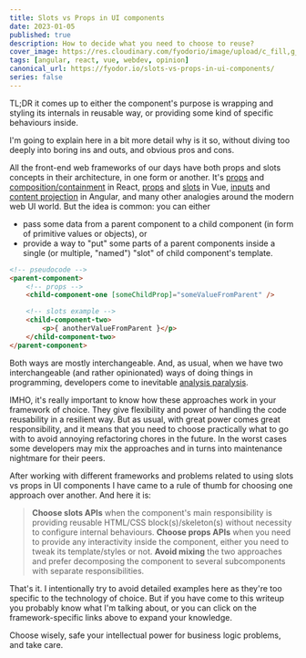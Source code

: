 ```yaml
---
title: Slots vs Props in UI components
date: 2023-01-05
published: true
description: How to decide what you need to choose to reuse?
cover_image: https://res.cloudinary.com/fyodorio/image/upload/c_fill,g_auto/v1672912407/slots-vs-props_ijm2kv.jpg
tags: [angular, react, vue, webdev, opinion]
canonical_url: https://fyodor.io/slots-vs-props-in-ui-components/
series: false
---
```


TL;DR it comes up to either the component's purpose is wrapping and styling its internals in reusable way, or providing some kind of specific behaviours inside.

I'm going to explain here in a bit more detail why is it so, without diving too deeply into boring ins and outs, and obvious pros and cons. 

All the front-end web frameworks of our days have both props and slots concepts in their architecture, in one form or another. It's [props](https://reactjs.org/docs/components-and-props.html) and [composition/containment](https://reactjs.org/docs/composition-vs-inheritance.html) in React, [props](https://vuejs.org/guide/components/props.html) and [slots](https://vuejs.org/guide/components/slots.html) in Vue, [inputs](https://angular.io/guide/inputs-outputs) and [content projection](https://angular.io/guide/content-projection) in Angular, and many other analogies around the modern web UI world. But the idea is common: you can either 

* pass some data from a parent component to a child component (in form of primitive values or objects), or
* provide a way to "put" some parts of a parent components inside a single (or multiple, "named") "slot" of child component's template.

```html
<!-- pseudocode -->
<parent-component>
    <!-- props -->
    <child-component-one [someChildProp]="someValueFromParent" />

    <!-- slots example -->
    <child-component-two>
        <p>{ anotherValueFromParent }</p>
    </child-component-two>
</parent-component>
```

Both ways are mostly interchangeable. And, as usual, when we have two interchangeable (and rather opinionated) ways of doing things in programming, developers come to inevitable [analysis paralysis](https://en.wikipedia.org/wiki/Analysis_paralysis).

IMHO, it's really important to know how these approaches work in your framework of choice. They give flexibility and power of handling the code reusability in a resilient way. But as usual, with great power comes great responsibility, and it means that you need to choose practically what to go with to avoid annoying refactoring chores in the future. In the worst cases some developers may mix the approaches and in turns into maintenance nightmare for their peers.

After working with different frameworks and problems related to using slots vs props in UI components I have came to a rule of thumb for choosing one approach over another. And here it is:

> **Choose slots APIs** when the component's main responsibility is providing reusable HTML/CSS block(s)/skeleton(s) without necessity to configure internal behaviours. **Choose props APIs** when you need to provide any interactivity inside the component, either you need to tweak its template/styles or not. **Avoid mixing** the two approaches and prefer decomposing the component to several subcomponents with separate responsibilities.

That's it. I intentionally try to avoid detailed examples here as they're too specific to the technology of choice. But if you have come to this writeup you probably know what I'm talking about, or you can click on the framework-specific links above to expand your knowledge.

Choose wisely, safe your intellectual power for business logic problems, and take care. 